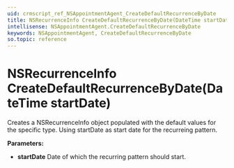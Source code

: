 ```yaml
---
uid: crmscript_ref_NSAppointmentAgent_CreateDefaultRecurrenceByDate
title: NSRecurrenceInfo CreateDefaultRecurrenceByDate(DateTime startDate)
intellisense: NSAppointmentAgent.CreateDefaultRecurrenceByDate
keywords: NSAppointmentAgent, CreateDefaultRecurrenceByDate
so.topic: reference
---
```


# NSRecurrenceInfo CreateDefaultRecurrenceByDate(DateTime startDate)

Creates a NSRecurrenceInfo object populated with the default values for the specific type. Using startDate as start date for the recurreing pattern.

**Parameters:**
 - **startDate** Date of which the recurring pattern should start.
